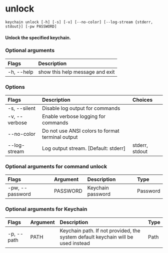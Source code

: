 
unlock
======


``keychain unlock [-h] [-s] [-v] [--no-color] [--log-stream {stderr, stdout}] [-pw PASSWORD] ``
#### Unlock the specified keychain.

### Optional arguments

|Flags|Description|
| :--- | :--- |
|-h, --help|show this help message and exit|

### Options

|Flags|Description|Choices|
| :--- | :--- | :--- |
|-s, --silent|Disable log output for commands||
|-v, --verbose|Enable verbose logging for commands||
|--no-color|Do not use ANSI colors to format terminal output||
|--log-stream|Log output stream. [Default: stderr]|stderr, stdout|

### Optional arguments for command unlock

|Flags|Argument|Description|Type|
| :--- | :--- | :--- | :--- |
|-pw, --password|PASSWORD|Keychain password|Password|

### Optional arguments for Keychain

|Flags|Argument|Description|Type|
| :--- | :--- | :--- | :--- |
|-p, --path|PATH|Keychain path. If not provided, the system default keychain will be used instead|Path|
